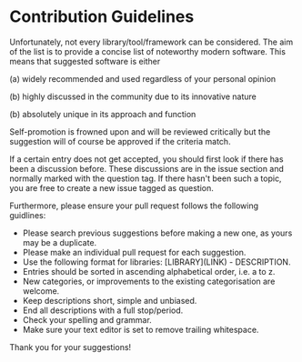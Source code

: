 # Contribution Guidelines

Unfortunately, not every library/tool/framework can be considered. The aim of the list is to provide a concise list of noteworthy modern software. This means that suggested software is either

(a) widely recommended and used regardless of your personal opinion

(b) highly discussed in the community due to its innovative nature

(b) absolutely unique in its approach and function

Self-promotion is frowned upon and will be reviewed critically but the suggestion will of course be approved if the criteria match.

If a certain entry does not get accepted, you should first look if there has been a discussion before. These discussions are in the issue section and normally marked with the question tag. If there hasn't been such a topic, you are free to create a new issue tagged as question.


Furthermore, please ensure your pull request follows the following guidlines:

* Please search previous suggestions before making a new one, as yours may be a duplicate.
* Please make an individual pull request for each suggestion.
* Use the following format for libraries: \[LIBRARY\]\(LINK\) - DESCRIPTION.
* Entries should be sorted in ascending alphabetical order, i.e. a to z.
* New categories, or improvements to the existing categorisation are welcome.
* Keep descriptions short, simple and unbiased. 
* End all descriptions with a full stop/period.
* Check your spelling and grammar.
* Make sure your text editor is set to remove trailing whitespace.

Thank you for your suggestions!
